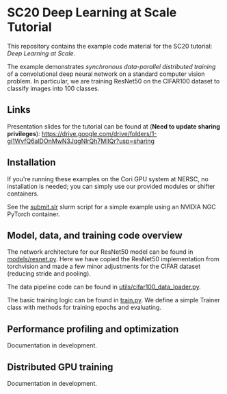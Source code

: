 # SC20 Deep Learning at Scale Tutorial

This repository contains the example code material for the SC20 tutorial:
*Deep Learning at Scale*.

The example demonstrates *synchronous data-parallel distributed training* of a
convolutional deep neural network on a standard computer vision problem.
In particular, we are training ResNet50 on the CIFAR100 dataset to classify
images into 100 classes.

## Links

Presentation slides for the tutorial can be found at (**Need to update sharing
privileges**):
https://drive.google.com/drive/folders/1-gi1WvfQ6alDOnMwN3JqgNlrQh7MlIQr?usp=sharing

## Installation

If you're running these examples on the Cori GPU system at NERSC, no
installation is needed; you can simply use our provided modules or
shifter containers.

See the [submit.slr](submit.slr) slurm script for a simple example using
an NVIDIA NGC PyTorch container.

## Model, data, and training code overview

The network architecture for our ResNet50 model can be found in
[models/resnet.py](models/resnet.py). Here we have copied the ResNet50
implementation from torchvision and made a few minor adjustments for the
CIFAR dataset (reducing stride and pooling).

The data pipeline code can be found in
[utils/cifar100\_data\_loader.py](utils/cifar100_data_loader.py).

The basic training logic can be found in [train.py](train.py). We define a
simple Trainer class with methods for training epochs and evaluating.


## Performance profiling and optimization

Documentation in development.

## Distributed GPU training

Documentation in development.
